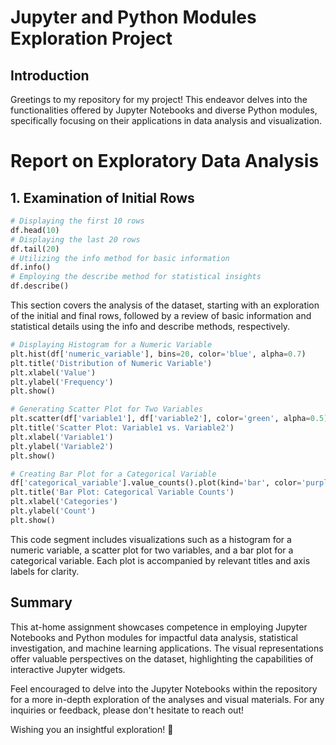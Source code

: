 # Jupyter and Python Modules Exploration Project
## Introduction

Greetings to my repository for my project! This endeavor delves into the functionalities offered by Jupyter Notebooks and diverse Python modules, specifically focusing on their applications in data analysis and visualization.

# Report on Exploratory Data Analysis

## 1. Examination of Initial Rows

```python
# Displaying the first 10 rows
df.head(10)
# Displaying the last 20 rows
df.tail(20)
# Utilizing the info method for basic information
df.info()
# Employing the describe method for statistical insights
df.describe()
```

This section covers the analysis of the dataset, starting with an exploration of the initial and final rows, followed by a review of basic information and statistical details using the info and describe methods, respectively.
```python
# Displaying Histogram for a Numeric Variable
plt.hist(df['numeric_variable'], bins=20, color='blue', alpha=0.7)
plt.title('Distribution of Numeric Variable')
plt.xlabel('Value')
plt.ylabel('Frequency')
plt.show()

# Generating Scatter Plot for Two Variables
plt.scatter(df['variable1'], df['variable2'], color='green', alpha=0.5)
plt.title('Scatter Plot: Variable1 vs. Variable2')
plt.xlabel('Variable1')
plt.ylabel('Variable2')
plt.show()

# Creating Bar Plot for a Categorical Variable
df['categorical_variable'].value_counts().plot(kind='bar', color='purple')
plt.title('Bar Plot: Categorical Variable Counts')
plt.xlabel('Categories')
plt.ylabel('Count')
plt.show()
``` 

This code segment includes visualizations such as a histogram for a numeric variable, a scatter plot for two variables, and a bar plot for a categorical variable. Each plot is accompanied by relevant titles and axis labels for clarity.

## Summary

This at-home assignment showcases competence in employing Jupyter Notebooks and Python modules for impactful data analysis, statistical investigation, and machine learning applications. The visual representations offer valuable perspectives on the dataset, highlighting the capabilities of interactive Jupyter widgets.

Feel encouraged to delve into the Jupyter Notebooks within the repository for a more in-depth exploration of the analyses and visual materials. For any inquiries or feedback, please don't hesitate to reach out!

Wishing you an insightful exploration! 🚀